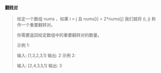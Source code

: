 #### [ 翻转对](https://leetcode-cn.com/problems/reverse-pairs/)

> 给定一个数组 nums ，如果 i < j 且 nums[i] > 2*nums[j] 我们就将 (i, j) 称作一个重要翻转对。
>
> 你需要返回给定数组中的重要翻转对的数量。
>
> 示例 1:
>
> 输入: [1,3,2,3,1]
> 输出: 2
> 示例 2:
>
> 输入: [2,4,3,5,1]
> 输出: 3
>



```

```

